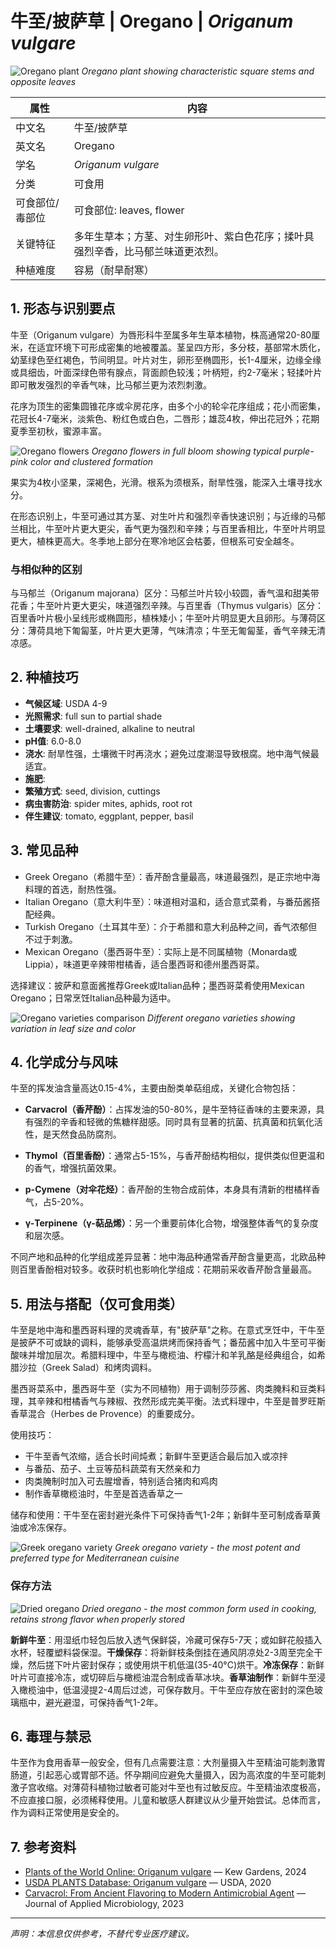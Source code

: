 # 牛至/披萨草 | Oregano | *Origanum vulgare*

![Oregano plant](https://upload.wikimedia.org/wikipedia/commons/thumb/1/17/Origanum_vulgare_plant.jpg/640px-Origanum_vulgare_plant.jpg)
*Oregano plant showing characteristic square stems and opposite leaves*

| 属性 | 内容 |
|------|------|
| 中文名 | 牛至/披萨草 |
| 英文名 | Oregano |
| 学名 | *Origanum vulgare* |
| 分类 | 可食用 |
| 可食部位/毒部位 | 可食部位: leaves, flower |
| 关键特征 | 多年生草本；方茎、对生卵形叶、紫白色花序；揉叶具强烈辛香，比马郁兰味道更浓烈。 |
| 种植难度 | 容易（耐旱耐寒） |

## 1. 形态与识别要点

牛至（Origanum vulgare）为唇形科牛至属多年生草本植物，株高通常20-80厘米，在适宜环境下可形成密集的地被覆盖。茎呈四方形，多分枝，基部常木质化，幼茎绿色至红褐色，节间明显。叶片对生，卵形至椭圆形，长1-4厘米，边缘全缘或具细齿，叶面深绿色带有腺点，背面颜色较浅；叶柄短，约2-7毫米；轻揉叶片即可散发强烈的辛香气味，比马郁兰更为浓烈刺激。

花序为顶生的密集圆锥花序或伞房花序，由多个小的轮伞花序组成；花小而密集，花冠长4-7毫米，淡紫色、粉红色或白色，二唇形；雄蕊4枚，伸出花冠外；花期夏季至初秋，蜜源丰富。

![Oregano flowers](https://upload.wikimedia.org/wikipedia/commons/thumb/b/b5/Origanum_vulgare_flowers.jpg/640px-Origanum_vulgare_flowers.jpg)
*Oregano flowers in full bloom showing typical purple-pink color and clustered formation*

果实为4枚小坚果，深褐色，光滑。根系为须根系，耐旱性强，能深入土壤寻找水分。

在形态识别上，牛至可通过其方茎、对生叶片和强烈辛香快速识别；与近缘的马郁兰相比，牛至叶片更大更尖，香气更为强烈和辛辣；与百里香相比，牛至叶片明显更大，植株更高大。冬季地上部分在寒冷地区会枯萎，但根系可安全越冬。

### 与相似种的区别

与马郁兰（Origanum majorana）区分：马郁兰叶片较小较圆，香气温和甜美带花香；牛至叶片更大更尖，味道强烈辛辣。与百里香（Thymus vulgaris）区分：百里香叶片极小呈线形或椭圆形，植株矮小；牛至叶片明显更大且卵形。与薄荷区分：薄荷具地下匍匐茎，叶片更大更薄，气味清凉；牛至无匍匐茎，香气辛辣无清凉感。

## 2. 种植技巧

- **气候区域**: USDA 4-9
- **光照需求**: full sun to partial shade
- **土壤要求**: well-drained, alkaline to neutral
- **pH值**: 6.0-8.0
- **浇水**: 耐旱性强，土壤微干时再浇水；避免过度潮湿导致根腐。地中海气候最适宜。
- **施肥**: 
- **繁殖方式**: seed, division, cuttings
- **病虫害防治**: spider mites, aphids, root rot
- **伴生建议**: tomato, eggplant, pepper, basil

## 3. 常见品种

- Greek Oregano（希腊牛至）：香芹酚含量最高，味道最强烈，是正宗地中海料理的首选，耐热性强。
- Italian Oregano（意大利牛至）：味道相对温和，适合意式菜肴，与番茄酱搭配经典。
- Turkish Oregano（土耳其牛至）：介于希腊和意大利品种之间，香气浓郁但不过于刺激。
- Mexican Oregano（墨西哥牛至）：实际上是不同属植物（Monarda或Lippia），味道更辛辣带柑橘香，适合墨西哥和德州墨西哥菜。

选择建议：披萨和意面酱推荐Greek或Italian品种；墨西哥菜肴使用Mexican Oregano；日常烹饪Italian品种最为适中。

![Oregano varieties comparison](https://upload.wikimedia.org/wikipedia/commons/thumb/9/9c/Oregano_varieties_display.jpg/640px-Oregano_varieties_display.jpg)
*Different oregano varieties showing variation in leaf size and color*

## 4. 化学成分与风味

牛至的挥发油含量高达0.15-4%，主要由酚类单萜组成，关键化合物包括：

- **Carvacrol（香芹酚）**：占挥发油的50-80%，是牛至特征香味的主要来源，具有强烈的辛香和轻微的焦糖样甜感。同时具有显著的抗菌、抗真菌和抗氧化活性，是天然食品防腐剂。

- **Thymol（百里香酚）**：通常占5-15%，与香芹酚结构相似，提供类似但更温和的香气，增强抗菌效果。

- **p-Cymene（对伞花烃）**：香芹酚的生物合成前体，本身具有清新的柑橘样香气，占5-20%。

- **γ-Terpinene（γ-萜品烯）**：另一个重要前体化合物，增强整体香气的复杂度和层次感。

不同产地和品种的化学组成差异显著：地中海品种通常香芹酚含量更高，北欧品种则百里香酚相对较多。收获时机也影响化学组成：花期前采收香芹酚含量最高。

## 5. 用法与搭配（仅可食用类）

牛至是地中海和墨西哥料理的灵魂香草，有\"披萨草\"之称。在意式烹饪中，干牛至是披萨不可或缺的调料，能够承受高温烘烤而保持香气；番茄酱中加入牛至可平衡酸味并增加层次。希腊料理中，牛至与橄榄油、柠檬汁和羊乳酪是经典组合，如希腊沙拉（Greek Salad）和烤肉调料。

墨西哥菜系中，墨西哥牛至（实为不同植物）用于调制莎莎酱、肉类腌料和豆类料理，其辛辣和柑橘香气与辣椒、孜然形成完美平衡。法式料理中，牛至是普罗旺斯香草混合（Herbes de Provence）的重要成分。

使用技巧：
- 干牛至香气浓缩，适合长时间炖煮；新鲜牛至更适合最后加入或凉拌
- 与番茄、茄子、土豆等茄科蔬菜有天然亲和力
- 肉类腌制时加入可去腥增香，特别适合猪肉和鸡肉
- 制作香草橄榄油时，牛至是首选香草之一

储存和使用：干牛至在密封避光条件下可保持香气1-2年；新鲜牛至可制成香草黄油或冷冻保存。

![Greek oregano variety](https://upload.wikimedia.org/wikipedia/commons/thumb/6/6a/Greek_oregano_plant.jpg/640px-Greek_oregano_plant.jpg)
*Greek oregano variety - the most potent and preferred type for Mediterranean cuisine*

### 保存方法

![Dried oregano](https://upload.wikimedia.org/wikipedia/commons/thumb/d/da/Dried_oregano_spice.jpg/640px-Dried_oregano_spice.jpg)
*Dried oregano - the most common form used in cooking, retains strong flavor when properly stored*

**新鲜牛至**：用湿纸巾轻包后放入透气保鲜袋，冷藏可保存5-7天；或如鲜花般插入水杯，轻覆塑料袋保湿。**干燥保存**：将新鲜枝条倒挂在通风阴凉处2-3周至完全干燥，然后搓下叶片密封保存；或使用烘干机低温(35-40°C)烘干。**冷冻保存**：新鲜叶片可直接冷冻，或切碎后与橄榄油混合制成香草冰块。**香草油制作**：新鲜牛至浸入橄榄油中，低温浸提2-4周后过滤，可保存数月。干牛至应存放在密封的深色玻璃瓶中，避光避湿，可保持香气1-2年。

## 6. 毒理与禁忌

牛至作为食用香草一般安全，但有几点需要注意：大剂量摄入牛至精油可能刺激胃肠道，引起恶心或胃部不适。怀孕期间应避免大量摄入，因为高浓度的牛至可能刺激子宫收缩。对薄荷科植物过敏者可能对牛至也有过敏反应。牛至精油浓度极高，不应直接口服，必须稀释使用。儿童和敏感人群建议从少量开始尝试。总体而言，作为调料正常使用是安全的。

## 7. 参考资料

- [Plants of the World Online: Origanum vulgare](https://powo.science.kew.org/taxon/urn:lsid:ipni.org:names:454728-1) — Kew Gardens, 2024
- [USDA PLANTS Database: Origanum vulgare](https://plants.usda.gov/home/plantProfile?symbol=ORVU) — USDA, 2020
- [Carvacrol: From Ancient Flavoring to Modern Antimicrobial Agent](https://onlinelibrary.wiley.com/journal/13652672) — Journal of Applied Microbiology, 2023

---
*声明：本信息仅供参考，不替代专业医疗建议。*